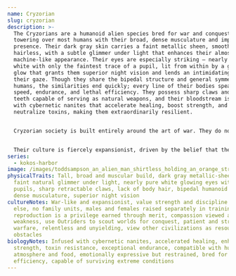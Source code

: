 ```yaml
---
name: Cryzorian
slug: cryzorian
description: >-
  The Cryzorians are a humanoid alien species bred for war and conquest,
  towering over most humans with their broad, dense musculature and imposing
  presence. Their dark gray skin carries a faint metallic sheen, smooth and
  hairless, with a subtle glimmer under light that enhances their almost
  machine-like appearance. Their eyes are especially striking – nearly pure
  white with only the faintest trace of a pupil, lit from within by a ghostly
  glow that grants them superior night vision and lends an intimidating edge to
  their gaze. Though they share the bipedal structure and general symmetry of
  humans, the similarities end quickly; every line of their bodies speaks of
  speed, endurance, and lethal efficiency. They possess sharp claws and strong
  teeth capable of serving as natural weapons, and their bloodstream is infused
  with cybernetic nanites that accelerate healing, boost strength, and
  neutralize toxins, making them extraordinarily resilient.


  Cryzorian society is built entirely around the art of war. They do not form family units, and there is no concept of a nurturing home or parental bond. Instead, males and females are separated from birth and raised in state-controlled training pods, where every moment of life is devoted to physical conditioning, combat drills, and indoctrination into the rigid Cryzorian code. Reproduction is not a right but a privilege awarded only to those who prove themselves exceptional in battle and service, ensuring that each generation is forged from the strongest and most capable. The result is a people for whom discipline, loyalty, and strength are the only measures of worth, and where compassion or hesitation is seen as a dangerous weakness.


  Their culture is fiercely expansionist, driven by the belief that their destiny is to dominate and harvest the resources of other worlds. Cryzorian Outriders – elite scouts and warriors – are dispatched across the galaxy to identify planets worth conquering. Once a target is selected, the Cryzorian war machine moves with patience and precision, willing to wait years for the perfect moment to strike. To them, other civilizations exist only as assets to be absorbed or obstacles to be eliminated. Strategic, relentless, and unyielding, the Cryzorians are a species that wages war not merely as a necessity but as the core expression of their identity. They are the harbingers of conquest, their very name meant to inspire fear in those who hear it whispered across the stars.
series:
  - kokos-harbor
image: /images/toddsampson_an_alien_man_shirtless_holding_an_orange_striped_ca_d37adf7e-e018-4fc2-86d8-4dcee2953a8d.png
physicalTraits: Tall, broad and muscular build, dark gray metallic-sheened skin,
  faint natural glimmer under light, nearly pure white glowing eyes with faint
  pupils, sharp retractable claws, lack of body hair, bipedal humanoid form,
  dense musculature, superior night vision
cultureNotes: War-like and expansionist, value strength and discipline above all
  else, no family units, males and females raised separately in training pods,
  reproduction is a privilege earned through merit, compassion viewed as
  weakness, use Outriders to scout worlds for conquest, patient and strategic in
  warfare, relentless and unyielding, view other civilizations as resources or
  obstacles
biologyNotes: Infused with cybernetic nanites, accelerated healing, enhanced
  strength, toxin resistance, exceptional endurance, compatible with human
  atmosphere and food, emotionally expressive but restrained, bred for combat
  efficiency, capable of surviving extreme conditions
---
```

